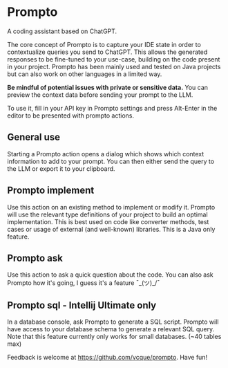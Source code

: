 # Prompto

A coding assistant based on ChatGPT.

The core concept of Prompto is to capture your IDE state in order to contextualize queries you send to ChatGPT. 
This allows the generated responses to be fine-tuned to your use-case, building on the code present in your project. 
Prompto has been mainly used and tested on Java projects but can also work on other languages in a limited way.

**Be mindful of potential issues with private or sensitive data.** You can preview the context data before sending your prompt to the LLM.

To use it, fill in your API key in Prompto settings and press Alt-Enter in the editor to be presented with prompto actions.

## General use

Starting a Prompto action opens a dialog which shows which context information to add to your prompt. 
You can then either send the query to the LLM or export it to your clipboard.

## Prompto implement

Use this action on an existing method to implement or modify it. Prompto will use the relevant type definitions of your project to build an optimal implementation. 
This is best used on code like converter methods, test cases or usage of external (and well-known) libraries. 
This is a Java only feature.

## Prompto ask

Use this action to ask a quick question about the code.
You can also ask Prompto how it's going, I guess it's a feature ¯\_(ツ)_/¯

## Prompto sql - Intellij Ultimate only

In a database console, ask Prompto to generate a SQL script. 
Prompto will have access to your database schema to generate a relevant SQL query. 
Note that this feature currently only works for small databases. (~40 tables max)

Feedback is welcome at https://github.com/vcque/prompto. Have fun!